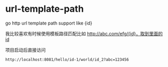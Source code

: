 # url-template-path
go http url template path support like {id}

我比较喜欢有时候使用模板路径匹配比如 http://abc.com/efg/{id}，取到里面的id



项目启动后直接访问

```
http://localhost:8081/hello/id-1/world/id_2?abc=123456
```

